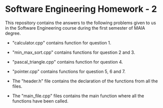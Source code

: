 # Software Engineering Homework - 2

This repository contains the answers to the following problems given to us in the Software Engineering course during the first semester of MAIA degree.

- "calculator.cpp" contains function for question 1.
- "min_max_sort.cpp" contains functions for question 2 and 3.
- "pascal_triangle.cpp" contains function for question 4.
- "pointer.cpp" contains functions for question 5, 6 and 7.

- The "header.h" file contains the declaration of the functions from all the files.
- The "main_file.cpp" files contains the main function where all the functions have been called.
